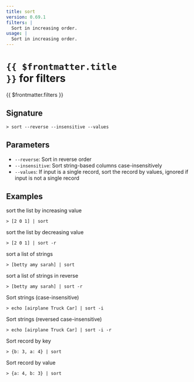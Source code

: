 ```yaml
---
title: sort
version: 0.69.1
filters: |
  Sort in increasing order.
usage: |
  Sort in increasing order.
---
```


# <code>{{ $frontmatter.title }}</code> for filters

<div class='command-title'>{{ $frontmatter.filters }}</div>

## Signature

```> sort --reverse --insensitive --values```

## Parameters

 -  `--reverse`: Sort in reverse order
 -  `--insensitive`: Sort string-based columns case-insensitively
 -  `--values`: If input is a single record, sort the record by values, ignored if input is not a single record

## Examples

sort the list by increasing value
```shell
> [2 0 1] | sort
```

sort the list by decreasing value
```shell
> [2 0 1] | sort -r
```

sort a list of strings
```shell
> [betty amy sarah] | sort
```

sort a list of strings in reverse
```shell
> [betty amy sarah] | sort -r
```

Sort strings (case-insensitive)
```shell
> echo [airplane Truck Car] | sort -i
```

Sort strings (reversed case-insensitive)
```shell
> echo [airplane Truck Car] | sort -i -r
```

Sort record by key
```shell
> {b: 3, a: 4} | sort
```

Sort record by value
```shell
> {a: 4, b: 3} | sort
```
